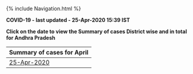 {% include Navigation.html %}


**COVID-19 - last updated - 25-Apr-2020 15:39 IST**

**Click on the date to view the Summary of cases District wise and in total for Andhra Pradesh**

Summary of cases for April |
------------ |
<a href="https://deepuhub.github.io/COVID-19/20200425" target="_blank">25-Apr-2020<a/> |
